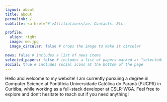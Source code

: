 ```yaml
---
layout: about
title: about
permalink: /
subtitle: <a href='#'>Affiliations</a>. Contacts. Etc.

profile:
  align: right
  image: me.jpg
  image_circular: false # crops the image to make it circular

news: false # includes a list of news items
selected_papers: false # includes a list of papers marked as "selected={true}"
social: true # includes social icons at the bottom of the page
---
```

Hello and welcome to my website! I am currently pursuing a degree in Computer Science at Pontifícia Universidade Católica do Paraná (PUCPR) in Curitiba, while working as a full-stack developer at CSLR-WGA. Feel free to explore and don’t hesitate to reach out if you need anything!